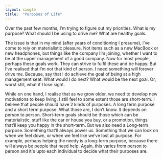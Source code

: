 ```yaml
---
layout: single
title:  "Purposes of Life"
---
```

Over the past few months, I’m trying to figure out my priorities. What is my purpose? What should I be using to drive me? What are healthy goals.

The issue is that in my mind (after years of conditioning I presume), I’ve come to rely on materialistic pleasure. Not items such as a new MacBook or new headphones, but things like the company I’m joining, whether I want to be at the upper management of a good company. Now for most people, perhaps these goals work. They can strive to fulfil these and be happy. But I’ve realised that I’m not that kind of person. I need something will forever drive me. Because, say that I do achieve the goal of being at a high management seat. What would I do next? What would be the next goal. Or, worst still, what if I lose sight.

While on one hand, I realise that as we grow older, we need to develop new motivations to keep living, I still feel to some extent those are short-term. I believe that people should have 2 kinds of purposes. A long term purpose and a short term purpose. What those are, I don’t know. It depends on person to person. Short-term goals should be those which can be materialistic, stuff like the car or house you buy, or a promotion, things that’ll keep you happy in the short-term. But we also need a Long-term purpose. Something that’ll always power us. Something that we can look on when we feel down, or when we feel like we’ve lost all purpose. For example, perhaps helping the needy is a long-term purpose, because there will always be people that need help. Again, this varies from person to person and it's upto each individual to decide what their purposes are.
